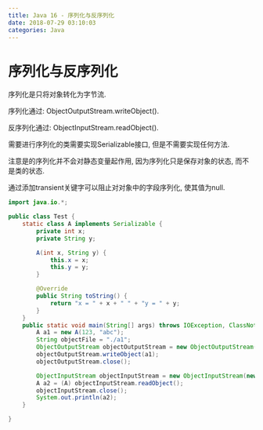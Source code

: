```yaml
---
title: Java 16 - 序列化与反序列化
date: 2018-07-29 03:10:03
categories: Java
---
```

# 序列化与反序列化

<!--more-->

序列化是只将对象转化为字节流.

序列化通过: ObjectOutputStream.writeObject().

反序列化通过: ObjectInputStream.readObject().

需要进行序列化的类需要实现Serializable接口, 但是不需要实现任何方法.

注意是的序列化并不会对静态变量起作用, 因为序列化只是保存对象的状态, 而不是类的状态.

通过添加transient关键字可以阻止对对象中的字段序列化, 使其值为null.

```java
import java.io.*;

public class Test {
    static class A implements Serializable {
        private int x;
        private String y;

        A(int x, String y) {
            this.x = x;
            this.y = y;
        }

        @Override
        public String toString() {
            return "x = " + x + " " + "y = " + y;
        }
    }
    public static void main(String[] args) throws IOException, ClassNotFoundException {
        A a1 = new A(123, "abc");
        String objectFile = "./a1";
        ObjectOutputStream objectOutputStream = new ObjectOutputStream(new FileOutputStream(objectFile));
        objectOutputStream.writeObject(a1);
        objectOutputStream.close();

        ObjectInputStream objectInputStream = new ObjectInputStream(new FileInputStream(objectFile));
        A a2 = (A) objectInputStream.readObject();
        objectInputStream.close();
        System.out.println(a2);
    }

}
```